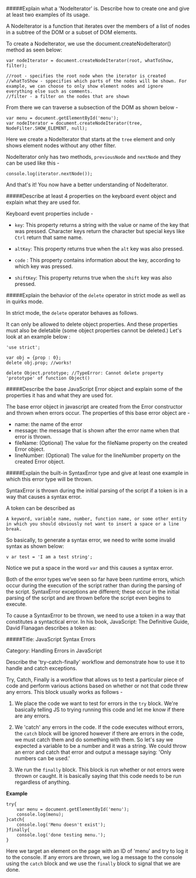 #####Explain what a 'NodeIterator' is. Describe how to create one and give at least two examples of its usage.

A NodeIterator is a function that iterates over the members of a list of nodes in a subtree of the DOM 
or a subset of DOM elements. 

To create a NodeIterator, we use the document.createNodeIterator() method as seen below:

    var nodeIterator = document.createNodeIterator(root, whatToShow, filter);
    
    //root - specifies the root node when the iterator is created
    //whatToShow - sppecifies which parts of the nodes will be shown. For example, we can choose to only show element nodes and ignore everything else such as comments.
    //filter - a filter on the nodes that are shown
    
From there we can traverse a subsection of the DOM as shown below -

    var menu = document.getElementById('menu');
    var nodeIterator = document.createNodeIterator(tree, NodeFilter.SHOW_ELEMENT, null);
    
Here we create a NodeIterator that starts at the `tree` element and only shows element nodes without any other filter.

NodeIterator only has two methods, `previousNode` and `nextNode` and they can be used like this -

    console.log(iterator.nextNode());
    
And that's it! You now have a better understanding of NodeIterator. 
    


#####Describe at least 4 properties on the keyboard event object and explain what they are used for.

Keyboard event properties include - 

- `key`: This property returns a string with the value or name of the key that was pressed. Character keys return the character
but special keys like `Ctrl` return that same name. 

- `altKey`: This property returns true when the `alt` key was also pressed. 

- `code` : This property contains information about the key, according to which key was pressed. 

- `shiftKey`: This property returns true when the `shift` key was also pressed. 

#####Explain the behavior of the `delete` operator in strict mode as well as in quirks mode.

In strict mode, the `delete` operator behaves as follows.

It can only be allowed to delete object properties. And these properties must also be deletable (some object properties cannot be deleted.)
Let's look at an example below : 

    'use strict';
    
    var obj = {prop : 0};
    delete obj.prop; //works!
    
    delete Object.prototype; //TypeError: Cannot delete property 'prototype' of function Object()



#####Describe the base JavaScript Error object and explain some of the properties it has and what they are used for.

The base error object in javascript are created from the Error constructor and thrown when errors occur.
The properties of this base error object are - 

- name: the name of the error
- message: the message that is shown after the error name when that error is thrown. 
- fileName: (Optional) The value for the fileName property on the created Error object.
- lineNumber: (Optional) The value for the lineNumber property on the created Error object.

#####Explain the built-in SyntaxError type and give at least one example in which this error type will be thrown.

SyntaxError is thrown during the initial parsing of the script if a token is 
in a way that causes a syntax error. 

A token can be described as 

`A keyword, variable name, number, function name, or some other entity in which you should obviously not want to insert a space or a line break.`

So basically, to generate a syntax error, we need to write some invalid syntax as shown below:

    v ar test = 'I am a test string';
    
Notice we put a space in the word `var` and this causes a syntax error. 

Both of the error types we’ve seen so far have been runtime errors, which occur during the execution of the script rather than during the parsing of the script. SyntaxError exceptions are different; these occur in the initial parsing of the script and are thrown before the script even begins to execute.

To cause a SyntaxError to be thrown, we need to use a token in a way that constitutes a syntactical error. In his book, JavaScript: The Definitive Guide, David Flanagan describes a token as:

#####Title: JavaScript Syntax Errors

Category: Handling Errors in JavaScript

Describe the 'try-catch-finally' workflow and demonstrate how to use it to handle and catch exceptions.

Try, Catch, Finally is a workflow that allows us to test a particular piece of code and perform various actions
based on whether or not that code threw any errors. This block usually works as follows - 

1. We place the code we want to test for errors in the `try` block. We're basically telling JS
to trying running this code and let me know if there are any errors.

2. We 'catch' any errors in the code. If the code executes without errors, the `catch` block will 
be ignored however if there are errors in the code, we must catch them and do something with them. 
So let's say we expected a variable to be a number and it was a string. We could throw an error and catch
that error and output a message saying: 'Only numbers can be used.'

3. We run the `finally` block. This block is run whether or not errors were thrown or caught. It is 
 basically saying that this code needs to be run regardless of anything. 
 
 **Example**
 
    try{
        var menu = document.getElementById('menu');
        console.log(menu);
    }catch{
        console.log('Menu doesn't exist');
    }finally{
        console.log('done testing menu.');
    }
    
Here we target an element on the page with an ID of 'menu' and try to log
it to the console. If any errors are thrown, we log a message to the console
using the `catch` block and we use the `finally` block to signal that we are done. 